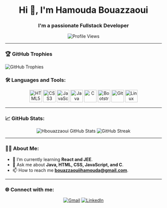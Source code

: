 <h1 align="center">Hi 👋, I'm Hamouda Bouazzaoui</h1>
<h3 align="center">I'm a passionate Fullstack Developer</h3>

<p align="center">
  <img src="https://komarev.com/ghpvc/?username=Hbouazzaoui&label=Profile%20views&color=0e75b6&style=flat" alt="Profile Views" />
</p>

---
### 🏆 GitHub Trophies
![GitHub Trophies](https://github-profile-trophy.vercel.app/?username=Hbouazzaoui&theme=darkhub&no-frame=true&no-bg=true&margin-w=15&row=1)

### 🛠️ Languages and Tools:
<p align="center">
  <img src="https://cdn.jsdelivr.net/gh/devicons/devicon/icons/html5/html5-original.svg" alt="HTML5" width="40" height="40"/>
  <img src="https://cdn.jsdelivr.net/gh/devicons/devicon/icons/css3/css3-original.svg" alt="CSS3" width="40" height="40"/>
  <img src="https://cdn.jsdelivr.net/gh/devicons/devicon/icons/javascript/javascript-original.svg" alt="JavaScript" width="40" height="40"/>
  <img src="https://cdn.jsdelivr.net/gh/devicons/devicon/icons/java/java-original.svg" alt="Java" width="40" height="40"/>
  <img src="https://cdn.jsdelivr.net/gh/devicons/devicon/icons/c/c-original.svg" alt="C" width="40" height="40"/>
  <img src="https://cdn.jsdelivr.net/gh/devicons/devicon/icons/bootstrap/bootstrap-original.svg" alt="Bootstrap" width="40" height="40"/>
  <img src="https://cdn.jsdelivr.net/gh/devicons/devicon/icons/git/git-original.svg" alt="Git" width="40" height="40"/>
  <img src="https://cdn.jsdelivr.net/gh/devicons/devicon/icons/linux/linux-original.svg" alt="Linux" width="40" height="40"/>
</p>

---

### 📈 GitHub Stats:
<p align="center">
  <img src="[https://github-readme-stats.vercel.app/api?username=Hbouazzaoui&show_icons=true&locale=en&theme=dark&hide_border=true](https://github-readme-stats.vercel.app/api?username=Hbouazzaoui&show_icons=true&locale=en&theme=dark&hide_border=true)" alt="Hbouazzaoui GitHub Stats" />
  <img src="https://streak-stats.demolab.com/?user=Hbouazzaoui&theme=dark&hide_border=true" alt="GitHub Streak" />
</p>

---

### 👨‍💻 About Me:
- 🌱 I’m currently learning **React and JEE**.
- 💬 Ask me about **Java, HTML, CSS, JavaScript, and C**.
- 📫 How to reach me **bouazzaouiihamouda@gmail.com**.

---

### 🌐 Connect with me:
<p align="center">
  <a href="mailto:bouazzaouiihamouda@gmail.com"><img src="https://img.icons8.com/color/48/000000/gmail-new.png" alt="Gmail"/></a>
  <a href="https://www.linkedin.com/in/hamoudabouazzaoui"><img src="https://img.icons8.com/color/48/000000/linkedin.png" alt="LinkedIn"/></a>
</p>
